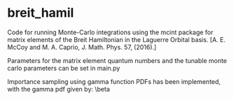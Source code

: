 # breit_hamil

Code for running Monte-Carlo integrations using the mcint package for matrix elements of the Breit Hamiltonian in the Laguerre Orbital basis.
[A. E. McCoy and M. A. Caprio, J. Math. Phys. 57, (2016).]

Parameters for the matrix element quantum numbers and the tunable monte carlo parameters can be set in main.py

Importance sampling using gamma function PDFs has been implemented, with the gamma pdf given by:
\beta
